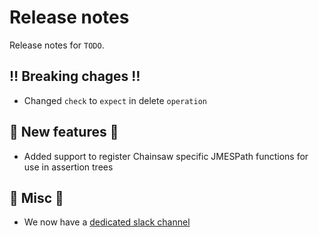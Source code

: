 # Release notes

Release notes for `TODO`.

<!--

## :sparkles: UI changes :sparkles:

## :star: Examples :star:

## :boat: Tutorials :boat:

## :wrench: Fixes :wrench:

## :books: Docs :books:
-->

## :bangbang: Breaking chages :bangbang:

- Changed `check` to `expect` in delete `operation`

## :dizzy: New features :dizzy:

- Added support to register Chainsaw specific JMESPath functions for use in assertion trees

## :guitar: Misc :guitar:

- We now have a [dedicated slack channel](https://kubernetes.slack.com/archives/C067LUFL43U)